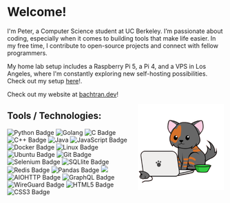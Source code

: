 # Welcome!

I'm Peter, a Computer Science student at UC Berkeley. I’m passionate about coding, especially when it comes to building tools that make life easier. In my free time, I contribute to open-source projects and connect with fellow programmers.

My home lab setup includes a Raspberry Pi 5, a Pi 4, and a VPS in Los Angeles, where I'm constantly exploring new self-hosting possibilities. Check out my setup [here](https://github.com/bachtran02/homelab-config)!.

Check out my website at [bachtran.dev](https://bachtran.dev)! 

<img src="/assets/cat.gif" width="200px" height="200px" align="right" alt="Bongo Cat">


## Tools / Technologies:
<p>
 <img src="https://img.shields.io/badge/Python-3776AB?logo=python&logoColor=fff&style=for-the-badge" alt="Python Badge">
 <img src="https://img.shields.io/badge/-Golang-informational?style=for-the-badge&logo=go&logoColor=white&color=00ADD8" alt="Golang">
  <img src="https://img.shields.io/badge/C-A8B9CC?logo=c&logoColor=fff&style=for-the-badge" alt="C Badge">
 <img src="https://img.shields.io/badge/C%2B%2B-00599C?logo=cplusplus&logoColor=fff&style=for-the-badge" alt="C++ Badge">
 <img src="https://img.shields.io/badge/-Java-informational?style=for-the-badge&logo=openjdk&logoColor=black&color=FFFFFF" alt="Java">
 <img src="https://img.shields.io/badge/JavaScript-F7DF1E?logo=javascript&logoColor=000&style=for-the-badge" alt="JavaScript Badge">
 <img src="https://img.shields.io/badge/Docker-2496ED?logo=docker&logoColor=fff&style=for-the-badge" alt="Docker Badge">
 <img src="https://img.shields.io/badge/Linux-FCC624?logo=linux&logoColor=000&style=for-the-badge" alt="Linux Badge">
 <img src="https://img.shields.io/badge/Ubuntu-E95420?logo=ubuntu&logoColor=fff&style=for-the-badge" alt="Ubuntu Badge">
 <img src="https://img.shields.io/badge/Git-F05032?logo=git&logoColor=fff&style=for-the-badge" alt="Git Badge">
 <img src="https://img.shields.io/badge/Selenium-43B02A?logo=selenium&logoColor=fff&style=for-the-badge" alt="Selenium Badge">
 <img src="https://img.shields.io/badge/SQLite-003B57?logo=sqlite&logoColor=fff&style=for-the-badge" alt="SQLlite Badge">
 <img src="https://img.shields.io/badge/Redis-DC382D?logo=redis&logoColor=fff&style=for-the-badge" alt="Redis Badge">
 <img src="https://img.shields.io/badge/pandas-150458?logo=pandas&logoColor=fff&style=for-the-badge" alt="Pandas Badge">
 <img src="https://img.shields.io/badge/NumPy-013243?logo=numpy&logoColor=fff&style=for-the-badge" atl="Numpy Badge">
 <img src="https://img.shields.io/badge/AIOHTTP-2C5BB4?logo=aiohttp&logoColor=fff&style=for-the-badge" alt="AIOHTTP Badge">
 <img src="https://img.shields.io/badge/GraphQL-E10098?logo=graphql&logoColor=fff&style=for-the-badge" alt="GraphQL Badge">
 <img src="https://img.shields.io/badge/WireGuard-88171A?logo=wireguard&logoColor=fff&style=for-the-badge" alt="WireGuard Badge">
 <img src="https://img.shields.io/badge/HTML5-E34F26?logo=html5&logoColor=fff&style=for-the-badge" alt="HTML5 Badge">
 <img src="https://img.shields.io/badge/CSS3-1572B6?logo=css3&logoColor=fff&style=for-the-badge" alt="CSS3 Badge">
</p>
